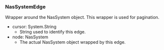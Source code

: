 ### NasSystemEdge
Wrapper around the NasSystem object. This wrapper is used for pagination.

- cursor: System.String
  - String used to identify this edge.
- node: NasSystem
  - The actual NasSystem object wrapped by this edge.
